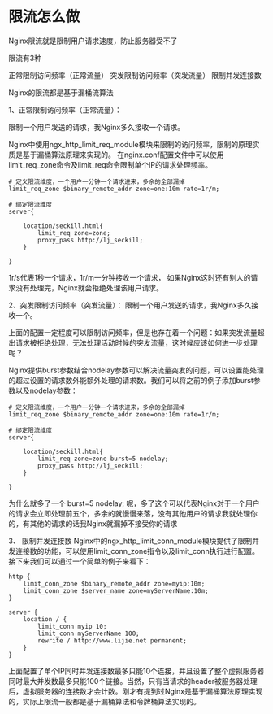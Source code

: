 
# 限流怎么做

Nginx限流就是限制用户请求速度，防止服务器受不了

限流有3种

正常限制访问频率（正常流量）
突发限制访问频率（突发流量）
限制并发连接数


Nginx的限流都是基于漏桶流算法

1、正常限制访问频率（正常流量）：

限制一个用户发送的请求，我Nginx多久接收一个请求。

Nginx中使用ngx_http_limit_req_module模块来限制的访问频率，限制的原理实质是基于漏桶算法原理来实现的。
在nginx.conf配置文件中可以使用limit_req_zone命令及limit_req命令限制单个IP的请求处理频率。

```
# 定义限流维度，一个用户一分钟一个请求进来，多余的全部漏掉
limit_req_zone $binary_remote_addr zone=one:10m rate=1r/m;

# 绑定限流维度
server{
    
    location/seckill.html{
        limit_req zone=zone;    
        proxy_pass http://lj_seckill;
    }

}
```
1r/s代表1秒一个请求，1r/m一分钟接收一个请求， 如果Nginx这时还有别人的请求没有处理完，Nginx就会拒绝处理该用户请求。


2、突发限制访问频率（突发流量）：
限制一个用户发送的请求，我Nginx多久接收一个。

上面的配置一定程度可以限制访问频率，但是也存在着一个问题：如果突发流量超出请求被拒绝处理，无法处理活动时候的突发流量，这时候应该如何进一步处理呢？

Nginx提供burst参数结合nodelay参数可以解决流量突发的问题，可以设置能处理的超过设置的请求数外能额外处理的请求数。我们可以将之前的例子添加burst参数以及nodelay参数：
```
# 定义限流维度，一个用户一分钟一个请求进来，多余的全部漏掉
limit_req_zone $binary_remote_addr zone=one:10m rate=1r/m;

# 绑定限流维度
server{
    
    location/seckill.html{
        limit_req zone=zone burst=5 nodelay;
        proxy_pass http://lj_seckill;
    }

}
```
为什么就多了一个 burst=5 nodelay; 呢，多了这个可以代表Nginx对于一个用户的请求会立即处理前五个，多余的就慢慢来落，没有其他用户的请求我就处理你的，有其他的请求的话我Nginx就漏掉不接受你的请求


3、 限制并发连接数
Nginx中的ngx_http_limit_conn_module模块提供了限制并发连接数的功能，可以使用limit_conn_zone指令以及limit_conn执行进行配置。接下来我们可以通过一个简单的例子来看下：
```
http {
    limit_conn_zone $binary_remote_addr zone=myip:10m;
    limit_conn_zone $server_name zone=myServerName:10m;
}

server {
    location / {
        limit_conn myip 10;
        limit_conn myServerName 100;
        rewrite / http://www.lijie.net permanent;
    }
} 
```
上面配置了单个IP同时并发连接数最多只能10个连接，并且设置了整个虚拟服务器同时最大并发数最多只能100个链接。当然，只有当请求的header被服务器处理后，虚拟服务器的连接数才会计数。刚才有提到过Nginx是基于漏桶算法原理实现的，实际上限流一般都是基于漏桶算法和令牌桶算法实现的。